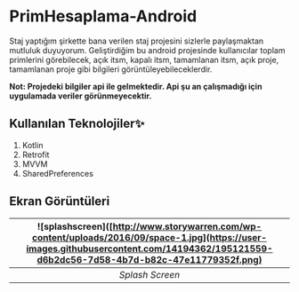 # PrimHesaplama-Android

Staj yaptığım şirkette bana verilen staj projesini sizlerle paylaşmaktan mutluluk duyuyorum. 
Geliştirdiğim bu android projesinde kullanıcılar toplam primlerini görebilecek, açık itsm, kapalı itsm, tamamlanan itsm, açık proje, tamamlanan proje gibi bilgileri görüntüleyebileceklerdir. 

**Not: Projedeki bilgiler api ile gelmektedir. Api şu an çalışmadığı için uygulamada veriler görünmeyecektir.** 

## Kullanılan Teknolojiler✨

 1. Kotlin
 2. Retrofit
 3. MVVM
 4. SharedPreferences

## Ekran Görüntüleri

| ![splashscreen]([http://www.storywarren.com/wp-content/uploads/2016/09/space-1.jpg](https://user-images.githubusercontent.com/14194362/195121559-d6b2dc56-7d58-4b7d-b82c-47e11779352f.png) | 
|:--:| 
| *Splash Screen* |

